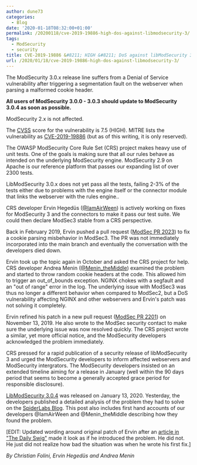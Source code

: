 ```yaml
---
author: dune73
categories:
  - Blog
date: '2020-01-18T08:32:00+01:00'
permalink: /20200118/cve-2019-19886-high-dos-against-libmodsecurity-3/
tags:
  - ModSecurity
  - security
title: CVE-2019-19886 &#8211; HIGH &#8211; DoS against libModSecurity 3
url: /2020/01/18/cve-2019-19886-high-dos-against-libmodsecurity-3/
---
```



The ModSecurity 3.0.x release line suffers from a Denial of Service vulnerability after triggering a segmentation fault on the webserver when parsing a malformed cookie header.

**All users of ModSecurity 3.0.0 - 3.0.3 should update to ModSecurity 3.0.4 as soon as possible.**

ModSecurity 2.x is not affected.

The [CVSS](https://www.first.org/cvss/calculator/3.1#CVSS:3.1/AV:N/AC:L/PR:N/UI:N/S:U/C:N/I:N/A:H/E:P/RL:W/RC:C/AR:H/MAV:N/MA:H) score for the vulnerability is 7.5 (HIGH). MITRE lists the vulnerability as [CVE-2019-19886](https://cve.mitre.org/cgi-bin/cvename.cgi?name=CVE-2019-19886) (but as of this writing, it is only reserved).

The OWASP ModSecurity Core Rule Set (CRS) project makes heavy use of unit tests. One of the goals is making sure that all our rules behave as intended on the underlying ModSecurity engine. ModSecurity 2.9 on Apache is our reference platform that passes our expanding list of over 2300 tests.

LibModSecurity 3.0.x does not yet pass all the tests, failing 2-3% of the tests either due to problems with the engine itself or the connector module that links the webserver with the rules engine..

CRS developer Ervin Hegedüs ([@IamAirWeen](https://twitter.com/IamAirWeen)) is actively working on fixes for ModSecurity 3 and the connectors to make it pass our test suite. We could then declare ModSec3 stable from a CRS perspective.

Back in February 2019, Ervin pushed a pull request ([ModSec PR 2023](https://github.com/SpiderLabs/ModSecurity/pull/2023)) to fix a cookie parsing misbehavior in ModSec3. The PR was not immediately incorporated into the main branch and eventually the conversation with the developers died down.

Ervin took up the topic again in October and asked the CRS project for help. CRS developer Andrea Menin ([@Menin\_theMiddle](https://twitter.com/Menin_TheMiddle)) examined the problem and started to throw random cookie headers at the code. This allowed him to trigger an out\_of\_bounds exception. NGINX chokes with a segfault and an "out of range" error in the log. The underlying issue with ModSec3 was thus no longer a different behavior when compared to ModSec2, but a DoS vulnerability affecting NGINX and other webservers and Ervin's patch was not solving it completely.

Ervin refined his patch in a new pull request ([ModSec PR 2201](https://github.com/SpiderLabs/ModSecurity/pull/2201)) on November 13, 2019. He also wrote to the ModSec security contact to make sure the underlying issue was now resolved quickly. The CRS project wrote a similar, yet more official notice, and the ModSecurity developers acknowledged the problem immediately.

CRS pressed for a rapid publication of a security release of libModSecurity 3 and urged the ModSecurity developers to inform affected webservers and ModSecurity intergrators. The ModSecurity developers insisted on an extended timeline aiming for a release in January (well within the 90 days period that seems to become a generally accepted grace period for responsible disclosure).

[LibModSecurity 3.0.4](https://sourceforge.net/p/mod-security/mailman/message/36899090/) was released on January 13, 2020. Yesterday, the developers published a detailed analysis of the problem they had to solve on the [SpiderLabs Blog](https://www.trustwave.com/en-us/resources/blogs/spiderlabs-blog/modsecurity-denial-of-service-details-cve-2019-19886/). This post also includes first hand accounts of our developers @IamAirWeen and @Menin\_theMiddle describing how they found the problem.

\[EDIT: Updated wording around original patch of Ervin after an [article in "The Daily Swig"](https://portswigger.net/daily-swig/modsecurity-devs-team-up-with-researchers-to-fix-dos-vulnerability) made it look as if he introduced the problem. He did not. He just did not realize how bad the situation was when he wrote his first fix.\]

*By Christian Folini, Ervin Hegedüs and Andrea Menin*
